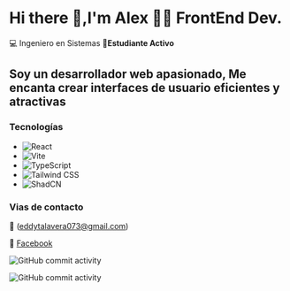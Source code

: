 # Hi there 👋,I'm Alex  👨‍💻 FrontEnd Dev.

:computer: Ingeniero en Sistemas
:pencil:**Estudiante Activo**

## Soy un desarrollador web apasionado, Me encanta crear interfaces de usuario eficientes y atractivas

### Tecnologías

- ![React](https://img.shields.io/badge/-React-61DAFB?logo=react&logoColor=white&style=flat)
- ![Vite](https://img.shields.io/badge/-Vite-646CFF?logo=vite&logoColor=white&style=flat)
- ![TypeScript](https://img.shields.io/badge/-TypeScript-3178C6?logo=typescript&logoColor=white&style=flat)
- ![Tailwind CSS](https://img.shields.io/badge/-Tailwind%20CSS-38B2AC?logo=tailwind-css&logoColor=white&style=flat)
- ![ShadCN](https://img.shields.io/badge/-ShadCN-000000?logo=shadcn&logoColor=white&style=flat)

### Vias de contacto

📧  (<eddytalavera073@gmail.com>)

🔵 [Facebook](https://www.facebook.com/alexis.talavera.503?locale=es_LA)

![GitHub commit activity](https://img.shields.io/github/commit-activity/m/Alex200207/Alex200207)

![GitHub commit activity](https://img.shields.io/github/commit-activity/m/Alex200207/TimeApp)
